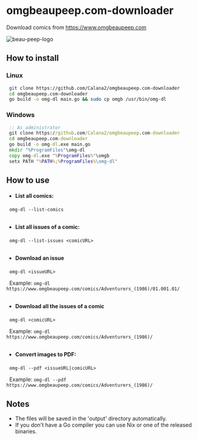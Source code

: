 # omgbeaupeep.com-downloader
Download comics from https://www.omgbeaupeep.com

![beau-peep-logo](https://github.com/user-attachments/assets/77f159a4-4cfb-486f-be6b-0aeac57803d4)

## How to install

### Linux
 ``` bash
  git clone https://github.com/Calana2/omgbeaupeep.com-downloader
  cd omgbeaupeep.com-downloader
  go build -o omg-dl main.go && sudo cp omgb /usr/bin/omg-dl
```

### Windows
 ``` cmd
  :: As administrator
  git clone https://github.com/Calana2/omgbeaupeep.com-downloader
  cd omgbeaupeep.com-downloader
  go build -o omg-dl.exe main.go
  mkdir "%ProgramFiles"\omg-dl
  copy omg-dl.exe "%ProgramFiles%"\omgb
  setx PATH "%PATH%;%ProgramFiles%\omg-dl"
```

## How to use

- #### List all comics:

&nbsp;  `omg-dl --list-comics`

<h2></h2>

- #### List all issues of a comic:

&nbsp;  `omg-dl --list-issues <comicURL>`

<h2></h2>

- #### Download an issue

&nbsp; `omg-dl <issueURL>`

&nbsp; Example: `omg-dl https://www.omgbeaupeep.com/comics/Adventurers_(1986)/01.001.01/`

<h2></h2>

- #### Download all the issues of a comic

&nbsp; `omg-dl <comicURL>`

&nbsp; Example: `omg-dl https://www.omgbeaupeep.com/comics/Adventurers_(1986)/`

<h2></h2>

- #### Convert images to PDF:
 
&nbsp;  `omg-dl --pdf <issueURL|comicURL>`

&nbsp; Example: `omg-dl --pdf https://www.omgbeaupeep.com/comics/Adventurers_(1986)/`


## Notes
- The files will be saved in the 'output' directory automatically.
- If you don't have a Go compiler you can use Nix or one of the released binaries.
